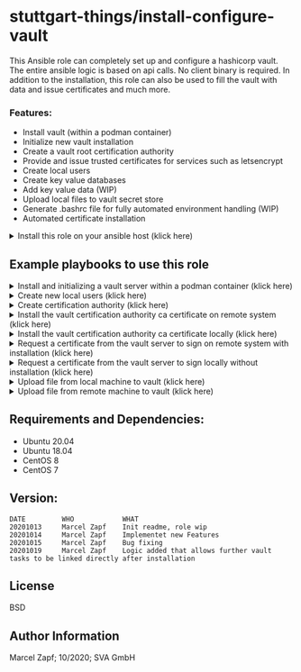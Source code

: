 stuttgart-things/install-configure-vault
=========================================

This Ansible role can completely set up and configure a hashicorp vault. The entire ansible logic is based on api calls. No client binary is required.
In addition to the installation, this role can also be used to fill the vault with data and issue certificates and much more.

### Features:
- Install vault (within a podman container)
- Initialize new vault installation
- Create a vault root certification authority
- Provide and issue trusted certificates for services such as letsencrypt
- Create local users
- Create key value databases
- Add key value data (WIP)
- Upload local files to vault secret store
- Generate .bashrc file for fully automated environment handling (WIP)
- Automated certificate installation


<details><summary>Install this role on your ansible host (klick here)</summary>

```
cat <<EOF > ./requirements.yaml
roles:
- src: git@codehub.sva.de:Lab/stuttgart-things/supporting-roles/install-configure-vault.git
  scm: git
- src: git@codehub.sva.de:Lab/stuttgart-things/supporting-roles/install-requirements.git
  scm: git
- src: git@codehub.sva.de:Lab/stuttgart-things/supporting-roles/deploy-podman-container.git
  scm: git
- src: git@codehub.sva.de:Lab/stuttgart-things/supporting-roles/generate-selfsigned-certs.git
  scm: git
  version: stable
- src: git@codehub.sva.de:Lab/stuttgart-things/supporting-roles/install-configure-podman.git
  scm: git
  version: stable

collections:
- name: containers.podman 
- name: community.general
- name: community.crypto
EOF
ansible-galaxy install -r ./requirements.yaml --force && ansible-galaxy collection install -r ./requirements.yaml -f
```
</details>

## Example playbooks to use this role

<details><summary>Install and initializing a vault server within a podman container (klick here)</summary>

### Ansible command:
```
ansible-playbook -i inventory.ini playbook.yml
```

### Playbook: playbook.yml
```
---
- hosts: "vault"
  gather_facts: true
  become: true
  vars:
    # default configuration
    vault_url: https://example.com:8200

    # Install vault server
    install_vault: true
    install_vault_init_secret_shares: 1
    install_vault_init_secret_threshold: 1

  roles:
    - install-configure-vault
```

### Playbook: inventory.ini
```
[vault]
example.com
```
</details>

<details><summary>Create new local users (klick here)</summary>

### Ansible command:
```
ansible-playbook -i inventory.ini playbook.yml
```

### Playbook: playbook.yml
```
---
- hosts: "localhost"
  gather_facts: true
  become: true
  vars:
    # default configuration
    vault_url: https://example.com:8200
    #vault_username: username
    #vault_password: password
    vault_token: <root_token> # or uncomment vault user+pw and use a admin user account

    # Create new local userpass user
    vault_create_user: true
    vault_crate_user_data:
      - name: bob
        password: secret
        policies: admins
      - name: alice
        password: supersecret
        policies: admins

  roles:
    - install-configure-vault
```

</details>

<details><summary>Create certification authority (klick here)</summary>

### Ansible command:
```
ansible-playbook playbook.yml
```

### Playbook: playbook.yml
```
---
- hosts: "localhost"
  gather_facts: true
  become: true
  vars:
    # default configuration
    vault_url: https://example.com:8200
    #vault_username: username
    #vault_password: password
    vault_token: <root_token> # or uncomment vault user+pw and use a admin user account

    # CA root certificate default configuration
    vault_create_ca: true
    vault_ca_cert_common_name: mydomain.com # Best pratice the name of the domain managed by vault CA
    vault_ca_cert_key_bits: 4096
    vault_ca_cert_organization: company
    vault_ca_cert_ou: my-ou

    # CA root role
    vault_ca_cert_role_name: mydomain.com
    vault_ca_role_allow_subdomains: true
    vault_ca_role_allowed_domains: mydomain.com

  roles:
    - install-configure-vault
```

</details>

<details><summary>Install the vault certification authority ca certificate on remote system (klick here)</summary>

### Ansible command:
```
ansible-playbook -i inventory.ini playbook.yml
```

### Playbook: playbook.yml
```
---
- hosts: "all"
  gather_facts: true
  become: true
  vars:
    # default configuration
    vault_url: https://example.com:8200

    # Install ca on system
    vault_install_ca_cert: true

  roles:
    - install-configure-vault
```

### Playbook: inventory.ini
```
[vault]
example.com
```
</details>

<details><summary>Install the vault certification authority ca certificate locally (klick here)</summary>

### Ansible command:
```
ansible-playbook playbook.yml
```

### Playbook: playbook.yml
```
---
- hosts: "localhost"
  gather_facts: true
  become: true
  vars:
    # default configuration
    vault_url: https://example.com:8200

    # Install ca on system
    vault_install_ca_cert: true

  roles:
    - install-configure-vault
```
</details>

<details><summary>Request a certificate from the vault server to sign on remote system with installation (klick here) </summary>

### Ansible command:
```
ansible-playbook playbook.yml
```

### Playbook: playbook.yml
```
---
- hosts: "all"
  gather_facts: true
  become: false
  vars:
    # default configuration
    vault_url: https://example.com:8200
    #vault_username: username
    #vault_password: password
    vault_token: <root_token> # or uncomment vault user+pw and use a admin user account

    # CA root role
    vault_ca_cert_role_name: example.com

    # Generate cert
    vault_gen_cert: true
    vault_gen_cert_fqdn: hostname.example.com
    vault_gen_cert_install: true # true for installing cert directly to the path 
    vault_gen_cert_install_pub_path: /tmp/public_key.pem
    vault_gen_cert_install_priv_path: /tmp/private_key.pem
    vault_gen_cert_install_ca_path: /tmp/ca_key.crt

  roles:
    - install-configure-vault
```

### Playbook: inventory.ini
```
[myserver]
example.com
```
</details>

<details><summary>Request a certificate from the vault server to sign locally without installation (klick here)</summary>

### Ansible command:
```
ansible-playbook playbook.yml
```

### Playbook: playbook.yml
```
---
- hosts: "localhost"
  gather_facts: true
  become: false
  vars:
    # default configuration
    vault_url: https://example.com:8200
    #vault_username: username
    #vault_password: password
    vault_token: <root_token> # or uncomment vault user+pw and use a admin user account

    # CA root role
    vault_ca_cert_role_name: example.com

    # Generate cert
    vault_gen_cert: true
    vault_gen_cert_fqdn: hostname.example.com

  roles:
    - install-configure-vault
```
</details>

<details><summary>Upload file from local machine to vault (klick here)</summary>

### Ansible command:
```
ansible-playbook playbook.yml
```

### Playbook: playbook.yml
```
---
- hosts: "localhost"
  gather_facts: true
  become: false
  vars:
    # default configuration
    vault_url: https://example.com:8200
    #vault_username: username
    #vault_password: password
    vault_token: <root_token> # or uncomment vault user+pw and use a admin user account

    vault_kv_write: true
    vault_kv_write_file_data:
      - secret_name: test
        secret_engine: labul
        path: /tmp/test.txt
        filename: test # The key on vault server, needed for extracting 

  roles:
    - install-configure-vault
```
</details>

<details><summary>Upload file from remote machine to vault (klick here)</summary>

### Ansible command:
```
ansible-playbook -i inventory.ini playbook.yml
```

### Playbook: playbook.yml
```
---
- hosts: "all"
  gather_facts: true
  become: false
  vars:
    # default configuration
    vault_url: https://example.com:8200
    #vault_username: username
    #vault_password: password
    vault_token: <root_token> # or uncomment vault user+pw and use a admin user account

    vault_kv_write: true
    vault_kv_write_file_data:
      - secret_name: test
        secret_engine: labul
        path: /tmp/test.txt
        filename: test # The key on vault server, needed for extracting 

  roles:
    - install-configure-vault
```

### Playbook: inventory.ini
```
[vault]
example.com
```
</details>

## Requirements and Dependencies:
- Ubuntu 20.04
- Ubuntu 18.04
- CentOS 8
- CentOS 7

## Version:
```
DATE         WHO            WHAT
20201013     Marcel Zapf    Init readme, role wip
20201014     Marcel Zapf    Implementet new Features
20201015     Marcel Zapf    Bug fixing
20201019     Marcel Zapf    Logic added that allows further vault tasks to be linked directly after installation
```

License
-------

BSD

Author Information
------------------

Marcel Zapf; 10/2020; SVA GmbH